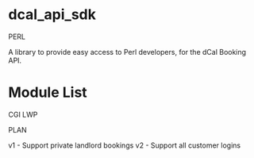 dcal_api_sdk
============

PERL

A library to provide easy access to Perl developers, for the dCal Booking API.

Module List
===========

CGI
LWP

PLAN

v1 - Support private landlord bookings
v2 - Support all customer logins

